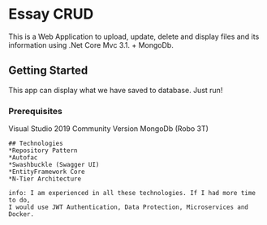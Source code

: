 # Essay CRUD

This is a Web Application to upload, update, delete and display files and its information using .Net Core Mvc 3.1. + MongoDb.

## Getting Started

This app can display what we have saved to database. Just run!

### Prerequisites

Visual Studio 2019 Community Version
MongoDb (Robo 3T)

```
## Technologies
*Repository Pattern
*Autofac
*Swashbuckle (Swagger UI)
*EntityFramework Core
*N-Tier Architecture

info: I am experienced in all these technologies. If I had more time to do,
I would use JWT Authentication, Data Protection, Microservices and Docker.
